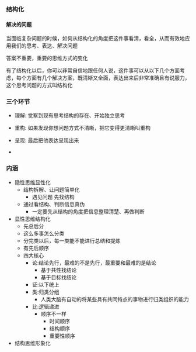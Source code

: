 ### 结构化

#### 解决的问题

当面临复杂问题的时候，如何从结构化的角度把这件事看清，看全，从而有效地应用我们的思考、表达、解决问题

答案不重要，重要的思维方式的变化

有了结构化以后，你可以非常自信地跟任何人说，这件事可以从以下几个方面考虑，每个方面有几个解决方案，既清晰又全面，表达出来后非常准确且有说服力，这个思考问题的方式叫结构化

### 三个环节

* 理解: 觉察到现有思考结构的存在、开始独立思考

* 重构: 如果发现你想问题方式不清晰，把它变得更清晰叫重构

* 呈现: 最后把他表达呈现出来
* 

### 内涵

* 隐性思维显性化
  * 结构拆解、让问题简单化
    * 遇见问题 先找结构
  * 通过看结构、判断信息真伪
    * 一定要先从结构的角度把信息整理清楚、再做判断
* 显性思维结构化
  * 先总后分
  * 这么多事怎么分类
  * 分完类以后，每一类能不能进行总结和提炼
  * 有先后顺序
  * 四大核心
    * 论:结论先行，最难的不是先行，最重要和最难的是结论
      * 基于共性找结论
      * 基于目标找结论
    * 证:以下统上
    * 类:归类分组
      * 人类大脑有自动的将某些具有共同特点的事物进行归类组织的能力
    * 比:逻辑递进
      * 顺序不一样
        * 时间顺序
        * 结构顺序
        * 重要性顺序
* 结构思维形象化







